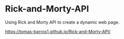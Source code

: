 # Rick-and-Morty-API
Using Rick and Morty API to create a dynamic web page.

https://tomas-barros1.github.io/Rick-and-Morty-API/

